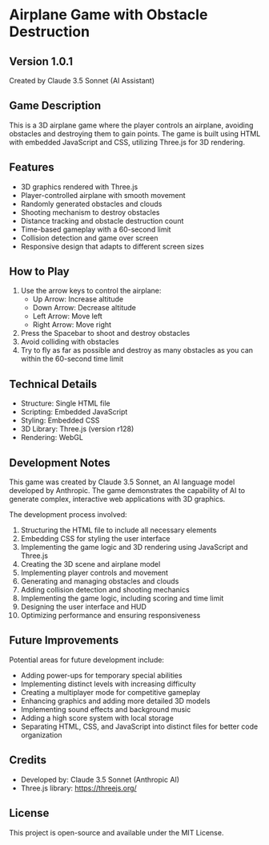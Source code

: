 # Airplane Game with Obstacle Destruction

## Version 1.0.1

Created by Claude 3.5 Sonnet (AI Assistant)

## Game Description

This is a 3D airplane game where the player controls an airplane, avoiding obstacles and destroying them to gain points. The game is built using HTML with embedded JavaScript and CSS, utilizing Three.js for 3D rendering.

## Features

- 3D graphics rendered with Three.js
- Player-controlled airplane with smooth movement
- Randomly generated obstacles and clouds
- Shooting mechanism to destroy obstacles
- Distance tracking and obstacle destruction count
- Time-based gameplay with a 60-second limit
- Collision detection and game over screen
- Responsive design that adapts to different screen sizes

## How to Play

1. Use the arrow keys to control the airplane:
   - Up Arrow: Increase altitude
   - Down Arrow: Decrease altitude
   - Left Arrow: Move left
   - Right Arrow: Move right
2. Press the Spacebar to shoot and destroy obstacles
3. Avoid colliding with obstacles
4. Try to fly as far as possible and destroy as many obstacles as you can within the 60-second time limit

## Technical Details

- Structure: Single HTML file
- Scripting: Embedded JavaScript
- Styling: Embedded CSS
- 3D Library: Three.js (version r128)
- Rendering: WebGL

## Development Notes

This game was created by Claude 3.5 Sonnet, an AI language model developed by Anthropic. The game demonstrates the capability of AI to generate complex, interactive web applications with 3D graphics.

The development process involved:
1. Structuring the HTML file to include all necessary elements
2. Embedding CSS for styling the user interface
3. Implementing the game logic and 3D rendering using JavaScript and Three.js
4. Creating the 3D scene and airplane model
5. Implementing player controls and movement
6. Generating and managing obstacles and clouds
7. Adding collision detection and shooting mechanics
8. Implementing the game logic, including scoring and time limit
9. Designing the user interface and HUD
10. Optimizing performance and ensuring responsiveness

## Future Improvements

Potential areas for future development include:
- Adding power-ups for temporary special abilities
- Implementing distinct levels with increasing difficulty
- Creating a multiplayer mode for competitive gameplay
- Enhancing graphics and adding more detailed 3D models
- Implementing sound effects and background music
- Adding a high score system with local storage
- Separating HTML, CSS, and JavaScript into distinct files for better code organization

## Credits

- Developed by: Claude 3.5 Sonnet (Anthropic AI)
- Three.js library: https://threejs.org/

## License

This project is open-source and available under the MIT License.